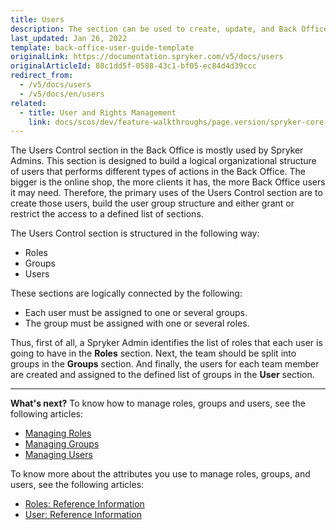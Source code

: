 ```yaml
---
title: Users
description: The section can be used to create, update, and Back Office users, user groups and roles in the Back Office.
last_updated: Jan 26, 2022
template: back-office-user-guide-template
originalLink: https://documentation.spryker.com/v5/docs/users
originalArticleId: 88c1dd5f-0588-43c1-bf05-ec84d4d39ccc
redirect_from:
  - /v5/docs/users
  - /v5/docs/en/users
related:
  - title: User and Rights Management
    link: docs/scos/dev/feature-walkthroughs/page.version/spryker-core-back-office-feature-walkthrough/user-and-rights-overview.html
---
```


The Users Control section in the Back Office is mostly used by Spryker Admins.
This section is designed to build a logical organizational structure of users that performs different types of actions in the Back Office.
The bigger is the online shop, the more clients it has, the more Back Office users it may need. Therefore, the primary uses of the Users Control section are to create those users, build the user group structure and either grant or restrict the access to a defined list of sections. 
 

The Users Control section is structured in the following way:
* Roles 
* Groups
* Users

These sections are logically connected by the following:
* Each user must be assigned to one or several groups.
* The group must be assigned with one or several roles.

Thus, first of all, a Spryker Admin identifies the list of roles that each user is going to have in the **Roles** section. Next, the team should be split into groups in the **Groups** section. And finally, the users for each team member are created and assigned to the defined list of groups in the **User** section.

***
**What's next?**
To know how to manage roles, groups and users, see the following articles:
* [Managing Roles](/docs/scos/user/back-office-user-guides/{{page.version}}/users/roles-groups-and-users/managing-roles.html)
* [Managing Groups](/docs/scos/user/back-office-user-guides/{{page.version}}/users/roles-groups-and-users/managing-groups.html)
* [Managing Users](/docs/scos/user/back-office-user-guides/{{page.version}}/users/roles-groups-and-users/managing-users.html)

To know more about the attributes you use to manage roles, groups, and users, see the following articles:
* [Roles: Reference Information](/docs/scos/user/back-office-user-guides/{{page.version}}/users/roles-groups-and-users/references/roles-reference-information.html)
* [User: Reference Information](/docs/scos/user/back-office-user-guides/{{page.version}}/users/roles-groups-and-users/references/user-reference-information.html)
